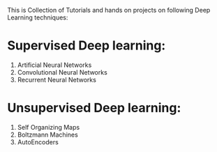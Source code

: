 This is Collection of Tutorials and hands on projects on following Deep Learning techniques:

# Supervised Deep learning:
1. Artificial Neural Networks
2. Convolutional Neural Networks
3. Recurrent Neural Networks

# Unsupervised Deep learning:
1. Self Organizing Maps
2. Boltzmann Machines
3. AutoEncoders


